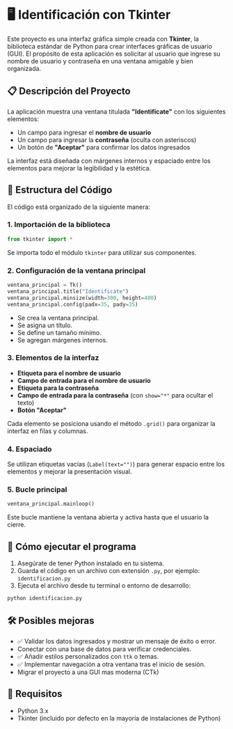 # 🖥️ Identificación con Tkinter

Este proyecto es una interfaz gráfica simple creada con **Tkinter**, la biblioteca estándar de Python para crear interfaces gráficas de usuario (GUI). El propósito de esta aplicación es solicitar al usuario que ingrese su nombre de usuario y contraseña en una ventana amigable y bien organizada.

## 📋 Descripción del Proyecto

La aplicación muestra una ventana titulada **"Identificate"** con los siguientes elementos:

- Un campo para ingresar el **nombre de usuario**
- Un campo para ingresar la **contraseña** (oculta con asteriscos)
- Un botón de **"Aceptar"** para confirmar los datos ingresados

La interfaz está diseñada con márgenes internos y espaciado entre los elementos para mejorar la legibilidad y la estética.

## 🧱 Estructura del Código

El código está organizado de la siguiente manera:

### 1. **Importación de la biblioteca**
```python
from tkinter import *
```
Se importa todo el módulo `tkinter` para utilizar sus componentes.

### 2. **Configuración de la ventana principal**
```python
ventana_principal = Tk()
ventana_principal.title("Identificate")
ventana_principal.minsize(width=300, height=400)
ventana_principal.config(padx=35, pady=35)
```
- Se crea la ventana principal.
- Se asigna un título.
- Se define un tamaño mínimo.
- Se agregan márgenes internos.

### 3. **Elementos de la interfaz**
- **Etiqueta para el nombre de usuario**
- **Campo de entrada para el nombre de usuario**
- **Etiqueta para la contraseña**
- **Campo de entrada para la contraseña** (con `show="*"` para ocultar el texto)
- **Botón "Aceptar"**

Cada elemento se posiciona usando el método `.grid()` para organizar la interfaz en filas y columnas.

### 4. **Espaciado**
Se utilizan etiquetas vacías (`Label(text="")`) para generar espacio entre los elementos y mejorar la presentación visual.

### 5. **Bucle principal**
```python
ventana_principal.mainloop()
```
Este bucle mantiene la ventana abierta y activa hasta que el usuario la cierre.

## 🚀 Cómo ejecutar el programa

1. Asegúrate de tener Python instalado en tu sistema.
2. Guarda el código en un archivo con extensión `.py`, por ejemplo: `identificacion.py`
3. Ejecuta el archivo desde tu terminal o entorno de desarrollo:
```bash
python identificacion.py
```

## 🛠️ Posibles mejoras

- ✅ Validar los datos ingresados y mostrar un mensaje de éxito o error.
- Conectar con una base de datos para verificar credenciales.
- ✅ Añadir estilos personalizados con `ttk` o temas.
- ✅ Implementar navegación a otra ventana tras el inicio de sesión.
- Migrar el proyecto a una GUI mas moderna (CTk)

## 📌 Requisitos

- Python 3.x
- Tkinter (incluido por defecto en la mayoría de instalaciones de Python)
